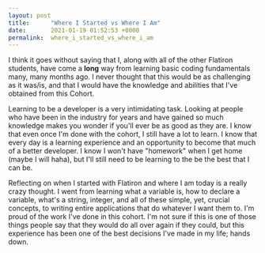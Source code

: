 ```yaml
---
layout: post
title:      "Where I Started vs Where I Am"
date:       2021-01-19 01:52:53 +0000
permalink:  where_i_started_vs_where_i_am
---
```



I think it goes without saying that I, along with all of the other Flatiron students, have come a **long** way from learning basic coding fundamentals many, many months ago. I never thought that this would be as challenging as it was/is, and that I would have the knowledge and abilities that I've obtained from this Cohort.

Learning to be a developer is a very intimidating task. Looking at people who have been in the industry for years and have gained so much knowledge makes you wonder if you'll ever be as good as they are. I know that even once I'm done with the cohort, I still have a lot to learn. I know that every day is a learning experience and an opportunity to become that much of a better developer. I know I won't have "homework" when I get home (maybe I will haha), but I'll still need to be learning to the be the best that I can be.

Reflecting on when I started with Flatiron and where I am today is a really crazy thought. I went from learning what a variable is, how to declare a variable, what's a string, integer, and all of these simple, yet, crucial concepts, to writing entire applications that do whatever I want them to. I'm proud of the work I've done in this cohort. I'm not sure if this is one of those things people say that they would do all over again if they could, but this experience has been one of the best decisions I've made in my life; hands down. 
